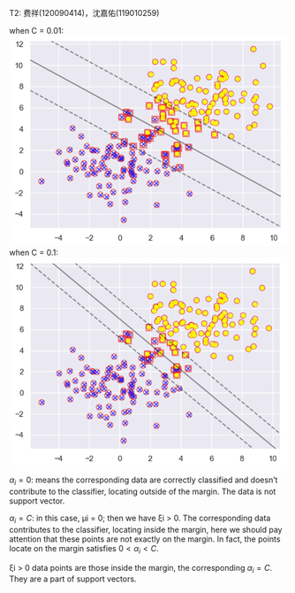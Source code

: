 T2:  费祥(120090414)，沈嘉佑(119010259)

when C = 0.01:
![](2022-03-24-20-00-47.png)
when C = 0.1:
![](2022-03-24-20-02-24.png)

$\alpha_i=0$: means the corresponding data are correctly classified and doesn’t contribute to the classifier, locating outside of the margin. The data is not support vector.

$\alpha_i=C$: in this case, µi = 0; then we have ξi > 0. The corresponding data contributes to the classifier, locating inside the margin, here we should pay attention that these points are not exactly on the margin. In fact, the points locate on the margin satisfies $0<\alpha_i<C$.

ξi > 0 data points are those inside the margin, the corresponding $\alpha_i=C$. They are a part of support vectors.